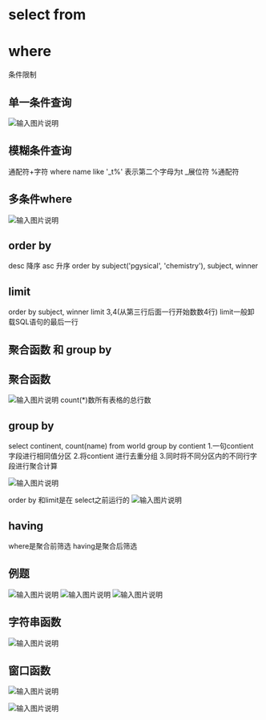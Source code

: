 # select from

# where
条件限制
## 单一条件查询
![输入图片说明](/imgs/2025-09-03/99J6KfUBC2CQfbyg.png)

## 模糊条件查询
通配符+字符
where name like '_t%'
表示第二个字母为t
_展位符 %通配符

## 多条件where
![输入图片说明](/imgs/2025-09-03/XJadPgsXhyd2n4zx.png)

## order by
desc 降序
asc 升序
order by subject('pgysical', 'chemistry'), subject, winner

## limit

order by subject, winner
limit 3,4(从第三行后面一行开始数数4行)
limit一般卸载SQL语句的最后一行

## 聚合函数 和 group by

## 聚合函数
![输入图片说明](/imgs/2025-09-03/zak0VD7BHlYmw1wp.png)
count(*)数所有表格的总行数

## group by

select continent, count(name) 
from world
group by contient
1.一句contient 字段进行相同值分区
2.将contient 进行去重分组
3.同时将不同分区内的不同行字段进行聚合计算

![输入图片说明](/imgs/2025-09-03/eUeB7ZKxr3kZwB5E.png)

order by 和limit是在 select之前运行的
![输入图片说明](/imgs/2025-09-04/JNHmCmY81X4DeVZj.png)

## having
where是聚合前筛选 having是聚合后筛选

## 例题
![输入图片说明](/imgs/2025-09-04/oS9qMREiVMs5V95J.png)
![输入图片说明](/imgs/2025-09-04/vdSk5gmuEJ98Vy6Q.png)
![输入图片说明](/imgs/2025-09-04/Fn1dXwKDW49zB0gk.png)

## 字符串函数
![输入图片说明](/imgs/2025-09-04/kjqjeUiX0JgVtCKh.png)
## 窗口函数
![输入图片说明](/imgs/2025-09-04/N4jspMykZsMuMu7L.png)

![输入图片说明](/imgs/2025-09-04/poWnSi4bOS7SSzrr.png)
<!--stackedit_data:
eyJoaXN0b3J5IjpbMTczMTE2MTg2MCwxNDExMTMzMDM2LC01OT
IzOTM2MCwtNjU2NzcyNzU1LDExMjg0OTE1MzgsNzU3MzEzMDMw
LC01NjM2ODkxMDUsLTgyNDUwMzYyOSwxNjQwOTEzODgsLTE4NT
A0MDE3NzAsOTM4NTczNDM1LDIxNDY4MjExMjUsLTE1NTIyNTI4
MDAsLTI3OTAzNTcyOSwyOTQxMTkyOTcsNDQwOTA1NjE5XX0=
-->